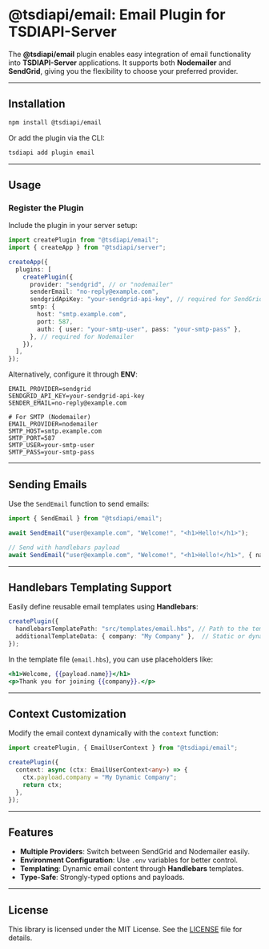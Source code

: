 # @tsdiapi/email: Email Plugin for TSDIAPI-Server

The **@tsdiapi/email** plugin enables easy integration of email functionality into **TSDIAPI-Server** applications. It supports both **Nodemailer** and **SendGrid**, giving you the flexibility to choose your preferred provider.

---

## Installation

```sh
npm install @tsdiapi/email
```

Or add the plugin via the CLI:

```sh
tsdiapi add plugin email
```

---

## Usage

### Register the Plugin

Include the plugin in your server setup:

```typescript
import createPlugin from "@tsdiapi/email";
import { createApp } from "@tsdiapi/server";

createApp({
  plugins: [
    createPlugin({
      provider: "sendgrid", // or "nodemailer"
      senderEmail: "no-reply@example.com",
      sendgridApiKey: "your-sendgrid-api-key", // required for SendGrid
      smtp: {
        host: "smtp.example.com",
        port: 587,
        auth: { user: "your-smtp-user", pass: "your-smtp-pass" },
      }, // required for Nodemailer
    }),
  ],
});
```

Alternatively, configure it through **ENV**:

```env
EMAIL_PROVIDER=sendgrid
SENDGRID_API_KEY=your-sendgrid-api-key
SENDER_EMAIL=no-reply@example.com

# For SMTP (Nodemailer)
EMAIL_PROVIDER=nodemailer
SMTP_HOST=smtp.example.com
SMTP_PORT=587
SMTP_USER=your-smtp-user
SMTP_PASS=your-smtp-pass
```

---

## Sending Emails

Use the `SendEmail` function to send emails:

```typescript
import { SendEmail } from "@tsdiapi/email";

await SendEmail("user@example.com", "Welcome!", "<h1>Hello!</h1>");

// Send with handlebars payload
await SendEmail("user@example.com", "Welcome!", "<h1>Hello!</h1>", { name: "John" });
```

---

## Handlebars Templating Support

Easily define reusable email templates using **Handlebars**:

```typescript
createPlugin({
  handlebarsTemplatePath: "src/templates/email.hbs", // Path to the template file
  additionalTemplateData: { company: "My Company" },  // Static or dynamic data
});
```

In the template file (`email.hbs`), you can use placeholders like:

```hbs
<h1>Welcome, {{payload.name}}</h1>
<p>Thank you for joining {{company}}.</p>
```

---

## Context Customization

Modify the email context dynamically with the `context` function:

```typescript
import createPlugin, { EmailUserContext } from "@tsdiapi/email";

createPlugin({
  context: async (ctx: EmailUserContext<any>) => {
    ctx.payload.company = "My Dynamic Company";
    return ctx;
  },
});
```

---

## Features

- **Multiple Providers**: Switch between SendGrid and Nodemailer easily.
- **Environment Configuration**: Use `.env` variables for better control.
- **Templating**: Dynamic email content through **Handlebars** templates.
- **Type-Safe**: Strongly-typed options and payloads.

---

## License

This library is licensed under the MIT License. See the [LICENSE](LICENSE) file for details.